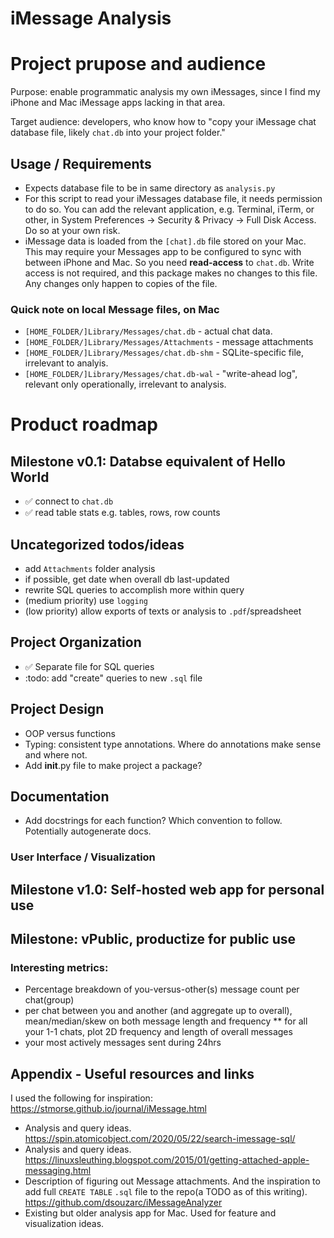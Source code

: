 # iMessage Analysis

# Project prupose and audience

Purpose: enable programmatic analysis my own iMessages, since I find my iPhone and Mac iMessage apps lacking in that area.

Target audience: developers, who know how to "copy your iMessage chat database file, likely `chat.db` into your project folder."

## Usage / Requirements

* Expects database file to be in same directory as `analysis.py`
* For this script to read your iMessages database file, it needs permission to do so. You can add the relevant application, e.g. Terminal, iTerm, or other, in System Preferences -> Security & Privacy -> Full Disk Access. Do so at your own risk.
* iMessage data is loaded from the `[chat].db` file stored on your Mac. This may require your Messages app to be configured to sync with between iPhone and Mac. So you need **read-access** to `chat.db`. Write access is not required, and this package makes no changes to this file. Any changes only happen to copies of the file.

### Quick note on local Message files, on Mac
* `[HOME_FOLDER/]Library/Messages/chat.db` - actual chat data.
* `[HOME_FOLDER/]Library/Messages/Attachments` - message attachments
* `[HOME_FOLDER/]Library/Messages/chat.db-shm` - SQLite-specific file, irrelevant to analyis.
* `[HOME_FOLDER/]Library/Messages/chat.db-wal` - "write-ahead log", relevant only operationally, irrelevant to analysis.

# Product roadmap

## Milestone v0.1: Databse equivalent of Hello World
* :white_check_mark: connect to `chat.db`
* :white_check_mark: read table stats e.g. tables, rows, row counts

## Uncategorized todos/ideas
* add `Attachments` folder analysis
* if possible, get date when overall db last-updated
* rewrite SQL queries to accomplish more within query
* (medium priority) use `logging`
* (low priority) allow exports of texts or analysis to `.pdf`/spreadsheet
## Project Organization
* :white_check_mark: Separate file for SQL queries
* :todo: add "create" queries to new `.sql` file
## Project Design
* OOP versus functions
* Typing: consistent type annotations. Where do annotations make sense and where not.
* Add __init__.py file to make project a package?
## Documentation
* Add docstrings for each function? Which convention to follow. Potentially autogenerate docs.

### User Interface / Visualization
## Milestone v1.0: Self-hosted web app for personal use
## Milestone: vPublic, productize for public use


### Interesting metrics:
* Percentage breakdown of you-versus-other(s) message count per chat(group)
* per chat between you and another (and aggregate up to overall), mean/median/skew on both message length and frequency
** for all your 1-1 chats, plot 2D frequency and length of overall messages
* your most actively messages sent during 24hrs


## Appendix - Useful resources and links

I used the following for inspiration:
https://stmorse.github.io/journal/iMessage.html
* Analysis and query ideas.
https://spin.atomicobject.com/2020/05/22/search-imessage-sql/
* Analysis and query ideas.
https://linuxsleuthing.blogspot.com/2015/01/getting-attached-apple-messaging.html
* Description of figuring out Message attachments. And the inspiration to add full `CREATE TABLE` `.sql` file to the repo(a TODO as of this writing).
https://github.com/dsouzarc/iMessageAnalyzer
* Existing but older analysis app for Mac. Used for feature and visualization ideas.

